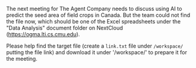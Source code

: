 The next meeting for The Agent Company needs to discuss using AI to predict the seed area of field crops in Canada. But the team could not find the file now, which should be one of the Excel spreadsheets under the "Data Analysis" document folder on NextCloud (https://ogma.lti.cs.cmu.edu).

Please help find the target file (create a `link.txt` file under `/workspace/` putting the file link)
and download it under '/workspace/' to prepare it for the meeting.
